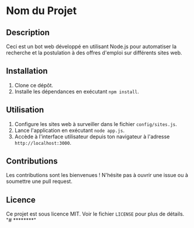 # Nom du Projet

## Description
Ceci est un bot web développé en utilisant Node.js pour automatiser la recherche et la postulation à des offres d'emploi sur différents sites web.

## Installation
1. Clone ce dépôt.
2. Installe les dépendances en exécutant `npm install`.

## Utilisation
1. Configure les sites web à surveiller dans le fichier `config/sites.js`.
2. Lance l'application en exécutant `node app.js`.
3. Accède à l'interface utilisateur depuis ton navigateur à l'adresse `http://localhost:3000`.

## Contributions
Les contributions sont les bienvenues ! N'hésite pas à ouvrir une issue ou à soumettre une pull request.

## Licence
Ce projet est sous licence MIT. Voir le fichier `LICENSE` pour plus de détails.
"# ********" 
